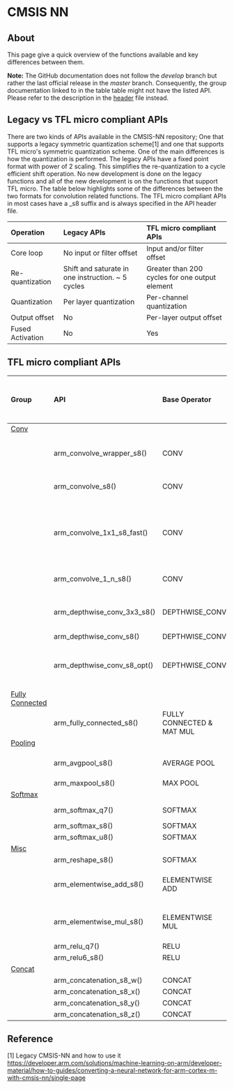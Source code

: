 # CMSIS NN

## About
This page  give a quick overview of the functions available and key differences between them.

**Note:** The GitHub documentation does not follow the *develop* branch but rather the last official release in the *master* branch. Consequently, the group documentation linked to in the table table might not have the listed API. Please refer to the description in the [header](https://github.com/ARM-software/CMSIS_5/blob/develop/CMSIS/NN/Include/arm_nnfunctions.h) file instead.

## Legacy vs TFL micro compliant APIs
There are two kinds of APIs available in the CMSIS-NN repository; One that supports a legacy symmetric quantization scheme[1] and one that supports TFL micro's symmetric quantization scheme. One of the main differences is how the quantization is performed. The legacy APIs have a fixed point format with power of 2 scaling. This simplifies the re-quantization to a cycle efficient shift operation. No new development is done on the legacy functions and all of the new development is on the functions that support TFL micro. The table below highlights some of the differences between the two formats for convolution related functions. The TFL micro compliant APIs in most cases have a _s8 suffix and is always specified in the API header file.

Operation | Legacy APIs | TFL micro compliant APIs|
|:-----------|:---------------------|:-------------|
Core loop | No input or filter offset | Input and/or filter offset |
Re-quantization | Shift and saturate in one instruction. ~ 5 cycles | Greater than 200 cycles for one output element
Quantization | Per layer quantization | Per-channel quantization
Output offset | No | Per-layer output offset
Fused Activation | No | Yes

## TFL micro compliant APIs
Group | API | Base Operator | Input Constraints | Additional memory required for <br/> optimizations (bytes) | DSP Optimized |  MVE Optimized | Other comments |
|:----| :---| :------------ | :---------------- | :--------------------------------------------------------| :-------------| :------------- | :------------- |
|[Conv](https://arm-software.github.io/CMSIS_5/NN/html/group__NNConv.html)||||| |  ||
||arm_convolve_wrapper_s8()|CONV|dilation = 1|n.a.| Yes | Yes |The additional memory required depends on the optimal convolution function called|
||arm_convolve_s8()|CONV|dilation = 1|4 * ker_x * ker_y * input_ch| Yes | Yes ||
||arm_convolve_1x1_s8_fast() | CONV | dilation = 1 <br/> ker_x = 1, ker_y = 1 <br/> pad = 0<br/> stride = 1<br/> input_ch % 4 = 0| 0 | Yes |Yes ||
||arm_convolve_1_n_s8() | CONV | dilation = 1 <br/> output_y % 4 = 0 | No |Yes ||
|| arm_depthwise_conv_3x3_s8() | DEPTHWISE_CONV | dilation = 1 <br/> depth_multiplier = 1 <br/> pad_x <= 1 | No|No|No| Preferred function for 3x3 kernel size for DSP extension. </br> For MVE, use arm_depthwise_conv_s8_opt()||
| | arm_depthwise_conv_s8() | DEPTHWISE_CONV | dilation = 1  | No|No|No||
|| arm_depthwise_conv_s8_opt()| DEPTHWISE_CONV | dilation = 1 <br/> depth_multiplier = 1 | DSP: 2 * ker_x * ker_y * input_ch <br/> MVE: 2 * DSP + 4 | Yes| Yes| Best case is when channels are multiple of 4 or <br/>at the least >= 4 |
|[Fully Connected](https://arm-software.github.io/CMSIS_5/NN/html/group__FC.html)||||| |  | |
|| arm_fully_connected_s8() |FULLY CONNECTED & <br/> MAT MUL  | None | 0 | Yes | Yes | |
|[Pooling](https://arm-software.github.io/CMSIS_5/NN/html/group__Pooling.html)||||| |  ||
|| arm_avgpool_s8() | AVERAGE POOL | None | input_ch * 2<br/>(DSP only) | Yes| Yes| Best case case is when channels are multiple of 4 or <br/> at the least >= 4 |
|| arm_maxpool_s8() | MAX POOL | None | None | Yes| Yes|  |
|[Softmax](https://arm-software.github.io/CMSIS_5/NN/html/group__Softmax.html)||||| |  ||
||arm_softmax_q7()| SOFTMAX | None | None | Yes | No | Not bit exact to TFLu but can be up to 70x faster |
||arm_softmax_s8()| SOFTMAX | None | None | No | Yes | Bit exact to TFLu |
||arm_softmax_u8()| SOFTMAX | None | None | No | No | Bit exact to TFLu |
|[Misc](https://arm-software.github.io/CMSIS_5/NN/html/group__groupNN.html)||||| |  ||
||arm_reshape_s8()| SOFTMAX | None | None | No | No | |
||arm_elementwise_add_s8()| ELEMENTWISE ADD | None | None | Yes| Yes| Reshape is not done in this function <br/> Only minor improvements are expected |
||arm_elementwise_mul_s8()| ELEMENTWISE MUL | None | None | Yes| Yes| Reshape is not done in this function <br/> Only minor improvements are expected |
||arm_relu_q7() | RELU | None | None | Yes| No|
||arm_relu6_s8() | RELU | None | None | Yes| No|
|[Concat](https://arm-software.github.io/CMSIS_5/NN/html/group__groupNN.html)||||| |  ||
||arm_concatenation_s8_w() | CONCAT | None | None | No| No||
||arm_concatenation_s8_x() | CONCAT | None | None | No| No||
||arm_concatenation_s8_y() | CONCAT | None | None | No| No||
||arm_concatenation_s8_z() | CONCAT | None | None | No| No||


## Reference
[1] Legacy CMSIS-NN and how to use it https://developer.arm.com/solutions/machine-learning-on-arm/developer-material/how-to-guides/converting-a-neural-network-for-arm-cortex-m-with-cmsis-nn/single-page
